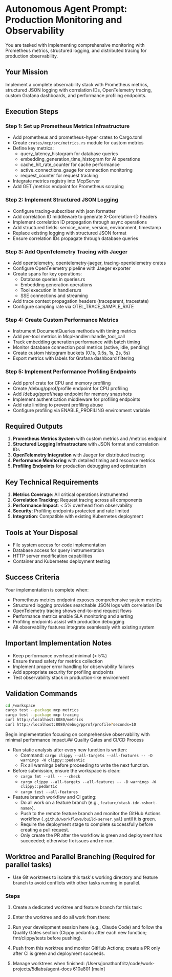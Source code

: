 # Autonomous Agent Prompt: Production Monitoring and Observability

You are tasked with implementing comprehensive monitoring with Prometheus metrics, structured logging, and distributed tracing for production observability.

## Your Mission

Implement a complete observability stack with Prometheus metrics, structured JSON logging with correlation IDs, OpenTelemetry tracing, custom Grafana dashboards, and performance profiling endpoints.

## Execution Steps

### Step 1: Set up Prometheus Metrics Infrastructure
- Add prometheus and prometheus-hyper crates to Cargo.toml
- Create `crates/mcp/src/metrics.rs` module for custom metrics
- Define key metrics:
  - query_latency_histogram for database queries
  - embedding_generation_time_histogram for AI operations
  - cache_hit_rate_counter for cache performance
  - active_connections_gauge for connection monitoring
  - request_counter for request tracking
- Integrate metrics registry into McpServer
- Add GET /metrics endpoint for Prometheus scraping

### Step 2: Implement Structured JSON Logging
- Configure tracing-subscriber with json formatter
- Add correlation ID middleware to generate X-Correlation-ID headers
- Implement correlation ID propagation through async operations
- Add structured fields: service_name, version, environment, timestamp
- Replace existing logging with structured JSON format
- Ensure correlation IDs propagate through database queries

### Step 3: Add OpenTelemetry Tracing with Jaeger
- Add opentelemetry, opentelemetry-jaeger, tracing-opentelemetry crates
- Configure OpenTelemetry pipeline with Jaeger exporter
- Create spans for key operations:
  - Database queries in queries.rs
  - Embedding generation operations
  - Tool execution in handlers.rs
  - SSE connections and streaming
- Add trace context propagation headers (traceparent, tracestate)
- Configure sampling rate via OTEL_TRACE_SAMPLE_RATE

### Step 4: Create Custom Performance Metrics
- Instrument DocumentQueries methods with timing metrics
- Add per-tool metrics in McpHandler::handle_tool_call
- Track embedding generation performance with batch timing
- Monitor database connection pool metrics (active, idle, pending)
- Create custom histogram buckets (0.1s, 0.5s, 1s, 2s, 5s)
- Export metrics with labels for Grafana dashboard filtering

### Step 5: Implement Performance Profiling Endpoints
- Add pprof crate for CPU and memory profiling
- Create /debug/pprof/profile endpoint for CPU profiling
- Add /debug/pprof/heap endpoint for memory snapshots
- Implement authentication middleware for profiling endpoints
- Add rate limiting to prevent profiling abuse
- Configure profiling via ENABLE_PROFILING environment variable

## Required Outputs

1. **Prometheus Metrics System** with custom metrics and /metrics endpoint
2. **Structured Logging Infrastructure** with JSON format and correlation IDs
3. **OpenTelemetry Integration** with Jaeger for distributed tracing
4. **Performance Monitoring** with detailed timing and resource metrics
5. **Profiling Endpoints** for production debugging and optimization

## Key Technical Requirements

1. **Metrics Coverage**: All critical operations instrumented
2. **Correlation Tracking**: Request tracing across all components
3. **Performance Impact**: < 5% overhead from observability
4. **Security**: Profiling endpoints protected and rate limited
5. **Integration**: Compatible with existing Kubernetes deployment

## Tools at Your Disposal

- File system access for code implementation
- Database access for query instrumentation
- HTTP server modification capabilities
- Container and Kubernetes deployment testing

## Success Criteria

Your implementation is complete when:
- Prometheus metrics endpoint exposes comprehensive system metrics
- Structured logging provides searchable JSON logs with correlation IDs
- OpenTelemetry tracing shows end-to-end request flows
- Performance metrics enable SLA monitoring and alerting
- Profiling endpoints assist with production debugging
- All observability features integrate seamlessly with existing system

## Important Implementation Notes

- Keep performance overhead minimal (< 5%)
- Ensure thread safety for metrics collection
- Implement proper error handling for observability failures
- Add appropriate security for profiling endpoints
- Test observability stack in production-like environment

## Validation Commands

```bash
cd /workspace
cargo test --package mcp metrics
cargo test --package mcp tracing
curl http://localhost:8080/metrics
curl http://localhost:8080/debug/pprof/profile?seconds=10
```

Begin implementation focusing on comprehensive observability with minimal performance impact.## Quality Gates and CI/CD Process

- Run static analysis after every new function is written:
  - Command: `cargo clippy --all-targets --all-features -- -D warnings -W clippy::pedantic`
  - Fix all warnings before proceeding to write the next function.
- Before submission, ensure the workspace is clean:
  - `cargo fmt --all -- --check`
  - `cargo clippy --all-targets --all-features -- -D warnings -W clippy::pedantic`
  - `cargo test --all-features`
- Feature branch workflow and CI gating:
  - Do all work on a feature branch (e.g., `feature/<task-id>-<short-name>`).
  - Push to the remote feature branch and monitor the GitHub Actions workflow (`.github/workflows/build-server.yml`) until it is green.
  - Require the deployment stage to complete successfully before creating a pull request.
  - Only create the PR after the workflow is green and deployment has succeeded; otherwise fix issues and re-run.
## Worktree and Parallel Branching (Required for parallel tasks)

- Use Git worktrees to isolate this task's working directory and feature branch to avoid conflicts with other tasks running in parallel.

### Steps
1. Create a dedicated worktree and feature branch for this task:

2. Enter the worktree and do all work from there:

3. Run your development session here (e.g., Claude Code) and follow the Quality Gates section (Clippy pedantic after each new function; fmt/clippy/tests before pushing).

4. Push from this worktree and monitor GitHub Actions; create a PR only after CI is green and deployment succeeds.

5. Manage worktrees when finished:
/Users/jonathonfritz/code/work-projects/5dlabs/agent-docs  610a801 [main]
